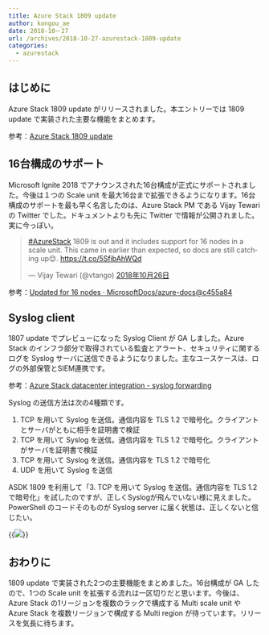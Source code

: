 ```yaml
---
title: Azure Stack 1809 update
author: kongou_ae
date: 2018-10－27
url: /archives/2018-10-27-azurestack-1809-update
categories:
  - azurestack
---
```


## はじめに

Azure Stack 1809 update がリリースされました。本エントリーでは 1809 update で実装された主要な機能をまとめます。

参考：[Azure Stack 1809 update](https://docs.microsoft.com/en-us/azure/azure-stack/azure-stack-update-1809)

## 16台構成のサポート

Microsoft Ignite 2018 でアナウンスされた16台構成が正式にサポートされました。今後は１つの Scale unit を最大16台まで拡張できるようになります。16台構成のサポートを最も早く名言したのは、Azure Stack PM である Vijay Tewari の Twitter でした。ドキュメントよりも先に Twitter で情報が公開されました。実に今っぽい。

<blockquote class="twitter-tweet" data-cards="hidden" data-lang="ja"><p lang="en" dir="ltr"><a href="https://twitter.com/hashtag/AzureStack?src=hash&amp;ref_src=twsrc%5Etfw">#AzureStack</a> 1809 is out and it includes support for 16 nodes in a scale unit. This came in earlier than expected, so docs are still catching up😊. <a href="https://t.co/5SfibAhWQd">https://t.co/5SfibAhWQd</a></p>&mdash; Vijay Tewari (@vtango) <a href="https://twitter.com/vtango/status/1055739634313977856?ref_src=twsrc%5Etfw">2018年10月26日</a></blockquote>
<script async src="https://platform.twitter.com/widgets.js" charset="utf-8"></script>

参考：[Updated for 16 nodes · MicrosoftDocs/azure-docs@c455a84](https://github.com/MicrosoftDocs/azure-docs/commit/c455a84caa28e7a0c1e514d09bc30449b3183780#diff-ce941007d1f55d8c0925059670d08310)

## Syslog client

1807 update でプレビューになった Syslog Client が GA しました。Azure Stack のインフラ部分で取得されている監査とアラート、セキュリティに関するログを Syslog サーバに送信できるようになりました。主なユースケースは、ログの外部保管とSIEM連携です。

参考：[Azure Stack datacenter integration - syslog forwarding](https://docs.microsoft.com/en-us/azure/azure-stack/azure-stack-integrate-security)

Syslog の送信方法は次の4種類です。

1. TCP を用いて Syslog を送信。通信内容を TLS 1.2 で暗号化。クライアントとサーバがともに相手を証明書で検証
2. TCP を用いて Syslog を送信。通信内容を TLS 1.2 で暗号化。クライアントがサーバを証明書で検証
3. TCP を用いて Syslog を送信。通信内容を TLS 1.2 で暗号化
4. UDP を用いて Syslog を送信
 
ASDK 1809 を利用して「3. TCP を用いて Syslog を送信。通信内容を TLS 1.2 で暗号化」を試したのですが、正しくSyslogが飛んでいない様に見えました。PowerShell のコードそのものが Syslog server に届く状態は、正しくないと信じたい。

{{<img src="./../../images/2018-10-27-001.png">}}

## おわりに

1809 update で実装された2つの主要機能をまとめました。16台構成が GA したので、1つの Scale unit を拡張する流れは一区切りだと思います。今後は、Azure Stack の1リージョンを複数のラックで構成する Multi scale unit や Azure Stack を複数リージョンで構成する Multi region が待っています。リリースを気長に待ちます。

